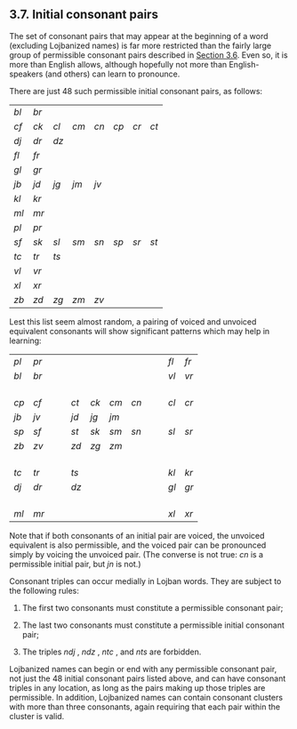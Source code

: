 <a id="section-initial-pairs"></a>3.7. <a id="c3s7"></a>Initial consonant pairs
-------------------------------------------------------------------------------

<a id="id-1.4.9.2.1" class="indexterm"></a>The set of consonant pairs that may appear at the beginning of a word (excluding Lojbanized names) is far more restricted than the fairly large group of permissible consonant pairs described in [Section 3.6](../section-clusters). Even so, it is more than English allows, although hopefully not more than English-speakers (and others) can learn to pronounce.

<a id="id-1.4.9.3.1" class="indexterm"></a>There are just 48 such permissible initial consonant pairs, as follows:

<table class="noborder"><tbody><tr><td><span xml:lang="jbo" class="foreignphrase" lang="jbo"><em xml:lang="jbo" class="foreignphrase" lang="jbo">bl</em></span></td><td><span xml:lang="jbo" class="foreignphrase" lang="jbo"><em xml:lang="jbo" class="foreignphrase" lang="jbo">br</em></span></td><td></td><td></td><td></td><td></td><td></td><td></td></tr><tr><td><span xml:lang="jbo" class="foreignphrase" lang="jbo"><em xml:lang="jbo" class="foreignphrase" lang="jbo">cf</em></span></td><td><span xml:lang="jbo" class="foreignphrase" lang="jbo"><em xml:lang="jbo" class="foreignphrase" lang="jbo">ck</em></span></td><td><span xml:lang="jbo" class="foreignphrase" lang="jbo"><em xml:lang="jbo" class="foreignphrase" lang="jbo">cl</em></span></td><td><span xml:lang="jbo" class="foreignphrase" lang="jbo"><em xml:lang="jbo" class="foreignphrase" lang="jbo">cm</em></span></td><td><span xml:lang="jbo" class="foreignphrase" lang="jbo"><em xml:lang="jbo" class="foreignphrase" lang="jbo">cn</em></span></td><td><span xml:lang="jbo" class="foreignphrase" lang="jbo"><em xml:lang="jbo" class="foreignphrase" lang="jbo">cp</em></span></td><td><span xml:lang="jbo" class="foreignphrase" lang="jbo"><em xml:lang="jbo" class="foreignphrase" lang="jbo">cr</em></span></td><td><span xml:lang="jbo" class="foreignphrase" lang="jbo"><em xml:lang="jbo" class="foreignphrase" lang="jbo">ct</em></span></td></tr><tr><td><span xml:lang="jbo" class="foreignphrase" lang="jbo"><em xml:lang="jbo" class="foreignphrase" lang="jbo">dj</em></span></td><td><span xml:lang="jbo" class="foreignphrase" lang="jbo"><em xml:lang="jbo" class="foreignphrase" lang="jbo">dr</em></span></td><td><span xml:lang="jbo" class="foreignphrase" lang="jbo"><em xml:lang="jbo" class="foreignphrase" lang="jbo">dz</em></span></td></tr><tr><td><span xml:lang="jbo" class="foreignphrase" lang="jbo"><em xml:lang="jbo" class="foreignphrase" lang="jbo">fl</em></span></td><td><span xml:lang="jbo" class="foreignphrase" lang="jbo"><em xml:lang="jbo" class="foreignphrase" lang="jbo">fr</em></span></td></tr><tr><td><span xml:lang="jbo" class="foreignphrase" lang="jbo"><em xml:lang="jbo" class="foreignphrase" lang="jbo">gl</em></span></td><td><span xml:lang="jbo" class="foreignphrase" lang="jbo"><em xml:lang="jbo" class="foreignphrase" lang="jbo">gr</em></span></td></tr><tr><td><span xml:lang="jbo" class="foreignphrase" lang="jbo"><em xml:lang="jbo" class="foreignphrase" lang="jbo">jb</em></span></td><td><span xml:lang="jbo" class="foreignphrase" lang="jbo"><em xml:lang="jbo" class="foreignphrase" lang="jbo">jd</em></span></td><td><span xml:lang="jbo" class="foreignphrase" lang="jbo"><em xml:lang="jbo" class="foreignphrase" lang="jbo">jg</em></span></td><td><span xml:lang="jbo" class="foreignphrase" lang="jbo"><em xml:lang="jbo" class="foreignphrase" lang="jbo">jm</em></span></td><td><span xml:lang="jbo" class="foreignphrase" lang="jbo"><em xml:lang="jbo" class="foreignphrase" lang="jbo">jv</em></span></td></tr><tr><td><span xml:lang="jbo" class="foreignphrase" lang="jbo"><em xml:lang="jbo" class="foreignphrase" lang="jbo">kl</em></span></td><td><span xml:lang="jbo" class="foreignphrase" lang="jbo"><em xml:lang="jbo" class="foreignphrase" lang="jbo">kr</em></span></td></tr><tr><td><span xml:lang="jbo" class="foreignphrase" lang="jbo"><em xml:lang="jbo" class="foreignphrase" lang="jbo">ml</em></span></td><td><span xml:lang="jbo" class="foreignphrase" lang="jbo"><em xml:lang="jbo" class="foreignphrase" lang="jbo">mr</em></span></td></tr><tr><td><span xml:lang="jbo" class="foreignphrase" lang="jbo"><em xml:lang="jbo" class="foreignphrase" lang="jbo">pl</em></span></td><td><span xml:lang="jbo" class="foreignphrase" lang="jbo"><em xml:lang="jbo" class="foreignphrase" lang="jbo">pr</em></span></td></tr><tr><td><span xml:lang="jbo" class="foreignphrase" lang="jbo"><em xml:lang="jbo" class="foreignphrase" lang="jbo">sf</em></span></td><td><span xml:lang="jbo" class="foreignphrase" lang="jbo"><em xml:lang="jbo" class="foreignphrase" lang="jbo">sk</em></span></td><td><span xml:lang="jbo" class="foreignphrase" lang="jbo"><em xml:lang="jbo" class="foreignphrase" lang="jbo">sl</em></span></td><td><span xml:lang="jbo" class="foreignphrase" lang="jbo"><em xml:lang="jbo" class="foreignphrase" lang="jbo">sm</em></span></td><td><span xml:lang="jbo" class="foreignphrase" lang="jbo"><em xml:lang="jbo" class="foreignphrase" lang="jbo">sn</em></span></td><td><span xml:lang="jbo" class="foreignphrase" lang="jbo"><em xml:lang="jbo" class="foreignphrase" lang="jbo">sp</em></span></td><td><span xml:lang="jbo" class="foreignphrase" lang="jbo"><em xml:lang="jbo" class="foreignphrase" lang="jbo">sr</em></span></td><td><span xml:lang="jbo" class="foreignphrase" lang="jbo"><em xml:lang="jbo" class="foreignphrase" lang="jbo">st</em></span></td></tr><tr><td><span xml:lang="jbo" class="foreignphrase" lang="jbo"><em xml:lang="jbo" class="foreignphrase" lang="jbo">tc</em></span></td><td><span xml:lang="jbo" class="foreignphrase" lang="jbo"><em xml:lang="jbo" class="foreignphrase" lang="jbo">tr</em></span></td><td><span xml:lang="jbo" class="foreignphrase" lang="jbo"><em xml:lang="jbo" class="foreignphrase" lang="jbo">ts</em></span></td></tr><tr><td><span xml:lang="jbo" class="foreignphrase" lang="jbo"><em xml:lang="jbo" class="foreignphrase" lang="jbo">vl</em></span></td><td><span xml:lang="jbo" class="foreignphrase" lang="jbo"><em xml:lang="jbo" class="foreignphrase" lang="jbo">vr</em></span></td></tr><tr><td><span xml:lang="jbo" class="foreignphrase" lang="jbo"><em xml:lang="jbo" class="foreignphrase" lang="jbo">xl</em></span></td><td><span xml:lang="jbo" class="foreignphrase" lang="jbo"><em xml:lang="jbo" class="foreignphrase" lang="jbo">xr</em></span></td></tr><tr><td><span xml:lang="jbo" class="foreignphrase" lang="jbo"><em xml:lang="jbo" class="foreignphrase" lang="jbo">zb</em></span></td><td><span xml:lang="jbo" class="foreignphrase" lang="jbo"><em xml:lang="jbo" class="foreignphrase" lang="jbo">zd</em></span></td><td><span xml:lang="jbo" class="foreignphrase" lang="jbo"><em xml:lang="jbo" class="foreignphrase" lang="jbo">zg</em></span></td><td><span xml:lang="jbo" class="foreignphrase" lang="jbo"><em xml:lang="jbo" class="foreignphrase" lang="jbo">zm</em></span></td><td><span xml:lang="jbo" class="foreignphrase" lang="jbo"><em xml:lang="jbo" class="foreignphrase" lang="jbo">zv</em></span></td></tr></tbody></table>

Lest this list seem almost random, a pairing of voiced and unvoiced equivalent consonants will show significant patterns which may help in learning:

<table class="noborder"><tbody><tr><td><span xml:lang="jbo" class="foreignphrase" lang="jbo"><em xml:lang="jbo" class="foreignphrase" lang="jbo">pl</em></span></td><td><span xml:lang="jbo" class="foreignphrase" lang="jbo"><em xml:lang="jbo" class="foreignphrase" lang="jbo">pr</em></span></td><td></td><td></td><td></td><td></td><td></td><td></td><td></td><td></td><td><span xml:lang="jbo" class="foreignphrase" lang="jbo"><em xml:lang="jbo" class="foreignphrase" lang="jbo">fl</em></span></td><td><span xml:lang="jbo" class="foreignphrase" lang="jbo"><em xml:lang="jbo" class="foreignphrase" lang="jbo">fr</em></span></td></tr><tr><td><span xml:lang="jbo" class="foreignphrase" lang="jbo"><em xml:lang="jbo" class="foreignphrase" lang="jbo">bl</em></span></td><td><span xml:lang="jbo" class="foreignphrase" lang="jbo"><em xml:lang="jbo" class="foreignphrase" lang="jbo">br</em></span></td><td></td><td></td><td></td><td></td><td></td><td></td><td></td><td></td><td><span xml:lang="jbo" class="foreignphrase" lang="jbo"><em xml:lang="jbo" class="foreignphrase" lang="jbo">vl</em></span></td><td><span xml:lang="jbo" class="foreignphrase" lang="jbo"><em xml:lang="jbo" class="foreignphrase" lang="jbo">vr</em></span></td></tr><tr><td><p></p></td></tr><tr><td><span xml:lang="jbo" class="foreignphrase" lang="jbo"><em xml:lang="jbo" class="foreignphrase" lang="jbo">cp</em></span></td><td><span xml:lang="jbo" class="foreignphrase" lang="jbo"><em xml:lang="jbo" class="foreignphrase" lang="jbo">cf</em></span></td><td></td><td></td><td><span xml:lang="jbo" class="foreignphrase" lang="jbo"><em xml:lang="jbo" class="foreignphrase" lang="jbo">ct</em></span></td><td><span xml:lang="jbo" class="foreignphrase" lang="jbo"><em xml:lang="jbo" class="foreignphrase" lang="jbo">ck</em></span></td><td><span xml:lang="jbo" class="foreignphrase" lang="jbo"><em xml:lang="jbo" class="foreignphrase" lang="jbo">cm</em></span></td><td><span xml:lang="jbo" class="foreignphrase" lang="jbo"><em xml:lang="jbo" class="foreignphrase" lang="jbo">cn</em></span></td><td></td><td></td><td><span xml:lang="jbo" class="foreignphrase" lang="jbo"><em xml:lang="jbo" class="foreignphrase" lang="jbo">cl</em></span></td><td><span xml:lang="jbo" class="foreignphrase" lang="jbo"><em xml:lang="jbo" class="foreignphrase" lang="jbo">cr</em></span></td></tr><tr><td><span xml:lang="jbo" class="foreignphrase" lang="jbo"><em xml:lang="jbo" class="foreignphrase" lang="jbo">jb</em></span></td><td><span xml:lang="jbo" class="foreignphrase" lang="jbo"><em xml:lang="jbo" class="foreignphrase" lang="jbo">jv</em></span></td><td></td><td></td><td><span xml:lang="jbo" class="foreignphrase" lang="jbo"><em xml:lang="jbo" class="foreignphrase" lang="jbo">jd</em></span></td><td><span xml:lang="jbo" class="foreignphrase" lang="jbo"><em xml:lang="jbo" class="foreignphrase" lang="jbo">jg</em></span></td><td><span xml:lang="jbo" class="foreignphrase" lang="jbo"><em xml:lang="jbo" class="foreignphrase" lang="jbo">jm</em></span></td></tr><tr><td><span xml:lang="jbo" class="foreignphrase" lang="jbo"><em xml:lang="jbo" class="foreignphrase" lang="jbo">sp</em></span></td><td><span xml:lang="jbo" class="foreignphrase" lang="jbo"><em xml:lang="jbo" class="foreignphrase" lang="jbo">sf</em></span></td><td></td><td></td><td><span xml:lang="jbo" class="foreignphrase" lang="jbo"><em xml:lang="jbo" class="foreignphrase" lang="jbo">st</em></span></td><td><span xml:lang="jbo" class="foreignphrase" lang="jbo"><em xml:lang="jbo" class="foreignphrase" lang="jbo">sk</em></span></td><td><span xml:lang="jbo" class="foreignphrase" lang="jbo"><em xml:lang="jbo" class="foreignphrase" lang="jbo">sm</em></span></td><td><span xml:lang="jbo" class="foreignphrase" lang="jbo"><em xml:lang="jbo" class="foreignphrase" lang="jbo">sn</em></span></td><td></td><td></td><td><span xml:lang="jbo" class="foreignphrase" lang="jbo"><em xml:lang="jbo" class="foreignphrase" lang="jbo">sl</em></span></td><td><span xml:lang="jbo" class="foreignphrase" lang="jbo"><em xml:lang="jbo" class="foreignphrase" lang="jbo">sr</em></span></td></tr><tr><td><span xml:lang="jbo" class="foreignphrase" lang="jbo"><em xml:lang="jbo" class="foreignphrase" lang="jbo">zb</em></span></td><td><span xml:lang="jbo" class="foreignphrase" lang="jbo"><em xml:lang="jbo" class="foreignphrase" lang="jbo">zv</em></span></td><td></td><td></td><td><span xml:lang="jbo" class="foreignphrase" lang="jbo"><em xml:lang="jbo" class="foreignphrase" lang="jbo">zd</em></span></td><td><span xml:lang="jbo" class="foreignphrase" lang="jbo"><em xml:lang="jbo" class="foreignphrase" lang="jbo">zg</em></span></td><td><span xml:lang="jbo" class="foreignphrase" lang="jbo"><em xml:lang="jbo" class="foreignphrase" lang="jbo">zm</em></span></td></tr><tr><td><p></p></td></tr><tr><td><span xml:lang="jbo" class="foreignphrase" lang="jbo"><em xml:lang="jbo" class="foreignphrase" lang="jbo">tc</em></span></td><td><span xml:lang="jbo" class="foreignphrase" lang="jbo"><em xml:lang="jbo" class="foreignphrase" lang="jbo">tr</em></span></td><td></td><td></td><td><span xml:lang="jbo" class="foreignphrase" lang="jbo"><em xml:lang="jbo" class="foreignphrase" lang="jbo">ts</em></span></td><td></td><td></td><td></td><td></td><td></td><td><span xml:lang="jbo" class="foreignphrase" lang="jbo"><em xml:lang="jbo" class="foreignphrase" lang="jbo">kl</em></span></td><td><span xml:lang="jbo" class="foreignphrase" lang="jbo"><em xml:lang="jbo" class="foreignphrase" lang="jbo">kr</em></span></td></tr><tr><td><span xml:lang="jbo" class="foreignphrase" lang="jbo"><em xml:lang="jbo" class="foreignphrase" lang="jbo">dj</em></span></td><td><span xml:lang="jbo" class="foreignphrase" lang="jbo"><em xml:lang="jbo" class="foreignphrase" lang="jbo">dr</em></span></td><td></td><td></td><td><span xml:lang="jbo" class="foreignphrase" lang="jbo"><em xml:lang="jbo" class="foreignphrase" lang="jbo">dz</em></span></td><td></td><td></td><td></td><td></td><td></td><td><span xml:lang="jbo" class="foreignphrase" lang="jbo"><em xml:lang="jbo" class="foreignphrase" lang="jbo">gl</em></span></td><td><span xml:lang="jbo" class="foreignphrase" lang="jbo"><em xml:lang="jbo" class="foreignphrase" lang="jbo">gr</em></span></td></tr><tr><td><p></p></td></tr><tr><td><span xml:lang="jbo" class="foreignphrase" lang="jbo"><em xml:lang="jbo" class="foreignphrase" lang="jbo">ml</em></span></td><td><span xml:lang="jbo" class="foreignphrase" lang="jbo"><em xml:lang="jbo" class="foreignphrase" lang="jbo">mr</em></span></td><td></td><td></td><td></td><td></td><td></td><td></td><td></td><td></td><td><span xml:lang="jbo" class="foreignphrase" lang="jbo"><em xml:lang="jbo" class="foreignphrase" lang="jbo">xl</em></span></td><td><span xml:lang="jbo" class="foreignphrase" lang="jbo"><em xml:lang="jbo" class="foreignphrase" lang="jbo">xr</em></span></td></tr></tbody></table>

<a id="id-1.4.9.7.1" class="indexterm"></a><a id="id-1.4.9.7.2" class="indexterm"></a>Note that if both consonants of an initial pair are voiced, the unvoiced equivalent is also permissible, and the voiced pair can be pronounced simply by voicing the unvoiced pair. (The converse is not true: _cn_ is a permissible initial pair, but _jn_ is not.)

<a id="id-1.4.9.8.1" class="indexterm"></a>Consonant triples can occur medially in Lojban words. They are subject to the following rules:

1.  <a id="id-1.4.9.9.1.1.1" class="indexterm"></a>The first two consonants must constitute a permissible consonant pair;

2.  The last two consonants must constitute a permissible initial consonant pair;

3.  The triples _ndj_ , _ndz_ , _ntc_ , and _nts_ are forbidden.

<a id="id-1.4.9.10.1" class="indexterm"></a>Lojbanized names can begin or end with any permissible consonant pair, not just the 48 initial consonant pairs listed above, and can have consonant triples in any location, as long as the pairs making up those triples are permissible. In addition, Lojbanized names can contain consonant clusters with more than three consonants, again requiring that each pair within the cluster is valid.